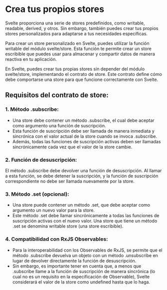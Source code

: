 
# Crea tus propios stores
Svelte proporciona una serie de stores predefinidos, como writable, readable, derived, y otros. Sin embargo, también puedes crear tus propios stores personalizados para adaptarse a tus necesidades específicas.

Para crear un store personalizado en Svelte, puedes utilizar la función writable del módulo svelte/store. Esta función te permite crear un store escribible que puedes usar para almacenar y compartir datos de manera reactiva en tu aplicación.


En Svelte, puedes crear tus propias stores sin depender del módulo svelte/store, implementando el contrato de store. Este contrato define cómo debe comportarse una store para que funcione correctamente con Svelte.

## Requisitos del contrato de store:
### 1. Método .subscribe:
- Una store debe contener un método .subscribe, el cual debe aceptar como argumento una función de suscripción.
- Esta función de suscripción debe ser llamada de manera inmediata y sincrónica con el valor actual de la store cuando se invoca .subscribe.
- Además, todas las funciones de suscripción activas deben ser llamadas sincrónicamente cada vez que el valor de la store cambie.

### 2. Función de desuscripción:
El método .subscribe debe devolver una función de desuscripción. Al llamar a esta función, se debe detener la suscripción, y la función de suscripción correspondiente no debe ser llamada nuevamente por la store.

### 3. Método .set (opcional):
- Una store puede contener un método .set, que debe aceptar como argumento un nuevo valor para la store.
- Este método .set debe llamar sincrónicamente a todas las funciones de suscripción activas con el nuevo valor. Una store que tiene un método .set se denomina writable store (una store escribible).

### 4. Compatibilidad con RxJS Observables:
- Para la interoperabilidad con los Observables de RxJS, se permite que el método .subscribe devuelva un objeto con un método .unsubscribe en lugar de devolver directamente la función de desuscripción.
- Sin embargo, es importante tener en cuenta que, a menos que .subscribe llame a la función de suscripción de manera sincrónica (lo cual no es un requisito en la especificación de Observable), Svelte considerará el valor de la store como undefined hasta que lo haga.


